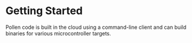 <h1 id="arrays" class="page-header">Getting Started</h1>

<p class="lead">Pollen code is built in the cloud using a command-line client and can build binaries for various microcontroller targets.</p>
